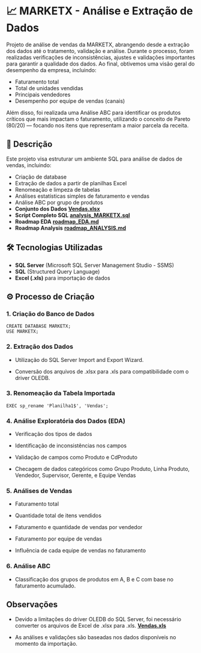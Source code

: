 # 📈 MARKETX - Análise e Extração de Dados

Projeto de análise de vendas da MARKETX, abrangendo desde a extração dos dados até o tratamento, validação e análise.
Durante o processo, foram realizadas verificações de inconsistências, ajustes e validações importantes para garantir a qualidade dos dados.
Ao final, obtivemos uma visão geral do desempenho da empresa, incluindo:

- Faturamento total
- Total de unidades vendidas
- Principais vendedores
- Desempenho por equipe de vendas (canais)

Além disso, foi realizada uma Análise ABC para identificar os produtos críticos que mais impactam o faturamento, utilizando o conceito de Pareto (80/20) — focando nos itens que representam a maior parcela da receita.


## 📄 Descrição

Este projeto visa estruturar um ambiente SQL para análise de dados de vendas, incluindo:

- Criação de database
- Extração de dados a partir de planilhas Excel
- Renomeação e limpeza de tabelas
- Análises estatísticas simples de faturamento e vendas
- Análise ABC por grupo de produtos
- **Conjunto dos Dados** [**Vendas.xlsx**](https://github.com/WillianMonteiro23/projetos-sql/blob/main/projeto-06/Vendas.xlsx)
- **Script Completo SQL** [**analysis_MARKETX.sql**](https://github.com/WillianMonteiro23/projetos-sql/blob/main/projeto-06/analysis_MARKETX.sql)
- **Roadmap EDA** [**roadmap_EDA.md**](https://github.com/WillianMonteiro23/projetos-sql/blob/main/projeto-06/roadmap_EDA.md)
- **Roadmap Analysis** [**roadmap_ANALYSIS.md**](https://github.com/WillianMonteiro23/projetos-sql/blob/main/projeto-06/roadmap_ANALYSIS.md)


## 🛠️ Tecnologias Utilizadas

- **SQL Server** (Microsoft SQL Server Management Studio - SSMS)
- **SQL** (Structured Query Language)
- **Excel (.xls)** para importação de dados


## ⚙️ Processo de Criação

### 1. Criação do Banco de Dados

```
CREATE DATABASE MARKETX;
USE MARKETX;
```

### 2. Extração dos Dados

- Utilização do SQL Server Import and Export Wizard.

- Conversão dos arquivos de .xlsx para .xls para compatibilidade com o driver OLEDB.

### 3. Renomeação da Tabela Importada

```
EXEC sp_rename 'Planilha1$', 'Vendas';
```

### 4. Análise Exploratória dos Dados (EDA)

- Verificação dos tipos de dados

- Identificação de inconsistências nos campos

- Validação de campos como Produto e CdProduto

- Checagem de dados categóricos como Grupo Produto, Linha Produto, Vendedor, Supervisor, Gerente, e Equipe Vendas

### 5.  Análises de Vendas

- Faturamento total

- Quantidade total de itens vendidos

- Faturamento e quantidade de vendas por vendedor

- Faturamento por equipe de vendas

- Influência de cada equipe de vendas no faturamento

### 6.  Análise ABC

- Classificação dos grupos de produtos em A, B e C com base no faturamento acumulado.

##  Observações

- Devido a limitações do driver OLEDB do SQL Server, foi necessário converter os arquivos de Excel de .xlsx para .xls.
 [**Vendas.xls**](https://github.com/WillianMonteiro23/projetos-sql/blob/main/projeto-06/Vendas.xls)

- As análises e validações são baseadas nos dados disponíveis no momento da importação.
